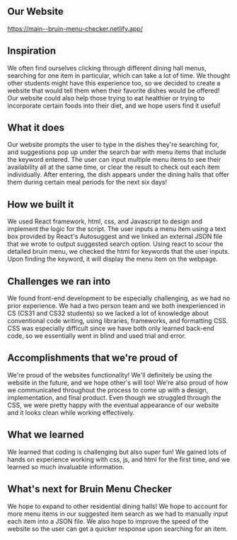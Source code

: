 ## Our Website
https://main--bruin-menu-checker.netlify.app/
## Inspiration
We often find ourselves clicking through different dining hall menus, searching for one item in particular, which can take a lot of time. We thought other students might have this experience too, so we decided to create a website that would tell them when their favorite dishes would be offered! Our website could also help those trying to eat healthier or trying to incorporate certain foods into their diet, and we hope users find it useful!
## What it does
Our website prompts the user to type in the dishes they're searching for, and suggestions pop up under the search bar with menu items that include the keyword entered. The user can input multiple menu items to see their availability all at the same time, or clear the result to check out each item individually. After entering, the dish appears under the dining halls that offer them during certain meal periods for the next six days!
## How we built it
We used React framework, html, css, and Javascript to design and implement the logic for the script. The user inputs a menu item using a text box provided by React's Autosuggest and we linked an external JSON file that we wrote to output suggested search option. Using react to scour the detailed bruin menu, we checked the html for keywords that the user inputs. Upon finding the keyword, it will display the menu item on the webpage. 
## Challenges we ran into
We found front-end development to be especially challenging, as we had no prior experience. We had a two person team and we both inexperienced in CS (CS31 and CS32 students) so we lacked a lot of knowledge about conventional code writing, using libraries, frameworks, and formatting CSS. CSS was especially difficult since we have both only learned back-end code, so we essentially went in blind and used trial and error. 
## Accomplishments that we're proud of
We're proud of the websites functionality! We'll definitely be using the website in the future, and we hope other's will too! We're also proud of how we communicated throughout the process to come up with a design, implementation, and final product. Even though we struggled through the CSS, we were pretty happy with the eventual appearance of our website and it looks clean while working effectively. 
## What we learned
We learned that coding is challenging but also super fun! We gained lots of hands on experience working with css, js, and html for the first time, and we learned so much invaluable information.
## What's next for Bruin Menu Checker
We hope to expand to other residential dining halls! We hope to account for more menu items in our suggested item search as we had to manually input each item into a JSON file. We also hope to improve the speed of the website so the user can get a quicker response upon searching for an item.
